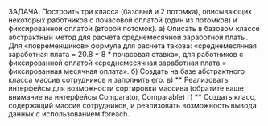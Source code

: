ЗАДАЧА:
Построить три класса (базовый и 2 потомка), описывающих некоторых работников с почасовой оплатой (один из потомков)
и фиксированной оплатой (второй потомок).
а) Описать в базовом классе абстрактный метод для расчёта среднемесячной заработной платы.
    Для «повременщиков» формула для расчета такова: «среднемесячная заработная плата = 20.8 * 8 * почасовая ставка», 
    для работников с фиксированной оплатой «среднемесячная заработная плата = фиксированная месячная оплата».
б) Создать на базе абстрактного класса массив сотрудников и заполнить его.
в) ** Реализовать интерфейсы для возможности сортировки массива (обратите ваше внимание на интерфейсы Comparator, Comparable)
г) ** Создать класс, содержащий массив сотрудников, и реализовать возможность вывода данных с использованием foreach.